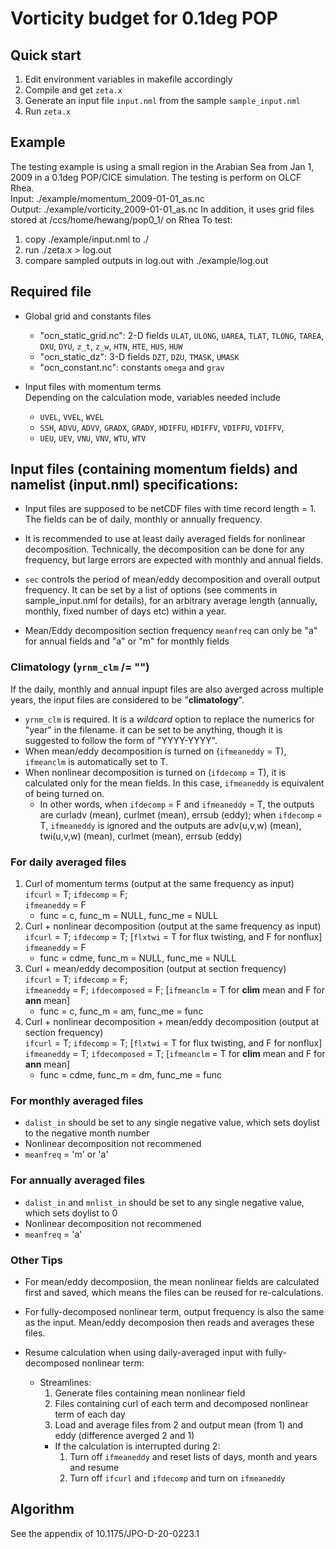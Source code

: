 # Vorticity budget for 0.1deg POP

## Quick start

1. Edit environment variables in makefile accordingly
2. Compile and get `zeta.x`
3. Generate an input file `input.nml` from the sample `sample_input.nml`
4. Run `zeta.x`

## Example

The testing example is using a small region in the Arabian Sea from Jan 1, 2009 in a 0.1deg POP/CICE simulation. The testing is perform on OLCF Rhea.  
Input: ./example/momentum_2009-01-01_as.nc  
Output: ./example/vorticity_2009-01-01_as.nc
In addition, it uses grid files stored at /ccs/home/hewang/pop0_1/ on Rhea
To test:  

1. copy ./example/input.nml to ./  
2. run ./zeta.x > log.out
3. compare sampled outputs in log.out with ./example/log.out


## Required file

* Global grid and constants files
  * "ocn_static_grid.nc": 2-D fields `ULAT`, `ULONG`, `UAREA`, `TLAT`, `TLONG`, `TAREA`, `DXU`, `DYU`, `z_t`, `z_w`, `HTN`, `HTE`, `HUS`, `HUW`
  * "ocn_static_dz": 3-D fields `DZT`, `DZU`, `TMASK`, `UMASK`
  * "ocn_constant.nc": constants `omega` and `grav`

* Input files with momentum terms  
  Depending on the calculation mode, variables needed include 
  * `UVEL`, `VVEL`, `WVEL`
  * `SSH`, `ADVU`, `ADVV`, `GRADX`, `GRADY`, `HDIFFU`, `HDIFFV`, `VDIFFU`, `VDIFFV`,
  * `UEU`, `UEV`, `VNU`, `VNV`, `WTU`, `WTV`

## Input files (containing momentum fields) and namelist (input.nml) specifications:

* Input files are supposed to be netCDF files with time record length = 1. The fields can be of daily, monthly or annually frequency.

* It is recommended to use at least daily averaged fields for nonlinear decomposition. Technically, the decomposition can be done for any frequency, but large errors are expected with monthly and annual fields.

* `sec` controls the period of mean/eddy decomposition and overall output frequency. It can be set by a list of options (see comments in sample_input.nml for details), for an arbitrary average length (annually, monthly, fixed number of days etc) within a year.

* Mean/Eddy decomposition section frequency `meanfreq` can only be "a" for annual fields and "a" or "m" for monthly fields


### Climatology (`yrnm_clm` /= "")

If the daily, monthly and annual inpupt files are also averged across multiple years, the input files are considered to be "**climatology**".

* `yrnm_clm` is required. It is a *wildcard* option to replace the numerics for "year"  in the filename. it can be set to be anything, though it is suggested to follow the form of "YYYY-YYYY".
* When mean/eddy decomposition is turned on (`ifmeaneddy` = T), `ifmeanclm` is automatically set to T.
* When nonlinear decomposition is turned on (`ifdecomp` = T), it is calculated only for the mean fields. In this case, `ifmeaneddy` is equivalent of being turned on.  
    * In other words, when `ifdecomp` = F and `ifmeaneddy` = T, the outputs are curladv (mean), curlmet (mean), errsub (eddy); when `ifdecomp` = T, `ifmeaneddy` is ignored and the outputs are adv(u,v,w) (mean), twi(u,v,w) (mean), curlmet (mean), errsub (eddy)

### For **daily** averaged files

1. Curl of momentum terms (output at the same frequency as input)  
    `ifcurl` = T; `ifdecomp` = F;  
    `ifmeaneddy` = F  
    * func = c, func_m = NULL, func_me = NULL  
2. Curl + nonlinear decomposition (output at the same frequency as input)  
    `ifcurl` = T; `ifdecomp` = T; [`flxtwi` = T for flux twisting, and F for nonflux]  
    `ifmeaneddy` = F
    * func = cdme, func_m = NULL, func_me = NULL
3. Curl + mean/eddy decomposition (output at section frequency)  
    `ifcurl` = T; `ifdecomp` = F;  
    `ifmeaneddy` = F; `ifdecomposed` = F; [`ifmeanclm` = T for **clim** mean and F for **ann** mean]  
    * func = c, func_m = am, func_me = func
4. Curl + nonlinear decomposition + mean/eddy decomposition (output at section frequency)  
    `ifcurl` = T; `ifdecomp` = T; [`flxtwi` = T for flux twisting, and F for nonflux]  
    `ifmeaneddy` = T; `ifdecomposed` = T; [`ifmeanclm` = T for **clim** mean and F for **ann** mean]  
    *  func = cdme, func_m = dm, func_me = func

### For **monthly** averaged files

* `dalist_in` should be set to any single negative value, which sets doylist to the negative month number
* Nonlinear decomposition not recommened
* `meanfreq` = 'm' or 'a'

### For **annually** averaged files

* `dalist_in` and `mnlist_in` should be set to any single negative value, which sets doylist to 0
* Nonlinear decomposition not recommened
* `meanfreq` = 'a'

### Other Tips

* For mean/eddy decomposiion, the mean nonlinear fields are calculated first and saved, which means the files can be reused for re-calculations.

* For fully-decomposed nonlinear term, output frequency is also the same as the input. Mean/eddy decomposion then reads and averages these files.

* Resume calculation when using daily-averaged input with fully-decomposed nonlinear term:
    * Streamlines:
        1. Generate files containing mean nonlinear field
        2. Files containing curl of each term and decomposed nonlinear term of each day
        3. Load and average files from 2 and output mean (from 1) and eddy (difference averged 2 and 1)
        * If the calculation is interrupted during 2:  
            1. Turn off `ifmeaneddy` and reset lists of days, month and years and resume
            2. Turn off `ifcurl` and `ifdecomp` and turn on `ifmeaneddy`

## Algorithm
See the appendix of 10.1175/JPO-D-20-0223.1
<!-- The vertical vorticity equation now applies the full flux form, in that the stretching and tilting (twisting) terms by the relative vorticity are expressed as fluxes (as in Vallis (2006) p.167)
Additional terms added (and substracted) to merge the non-zero divergence into the twisting terms.
The only residuals from decomposing the nonlinear term come from reversing the operators and applying the chain rule. -->
